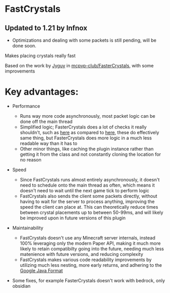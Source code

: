 # FastCrystals

## Updated to 1.21 by Infnox
* Optimizations and dealing with some packets is still pending, will be done soon.


Makes placing crystals really fast

Based on the work by [Jyguy](https://github.com/Jyguy) in [mcpvp-club/FasterCrystals](https://github.com/mcpvp-club/FasterCrystals), with some improvements

# Key advantages:

* Performance
  * Runs way more code asynchronously, most packet logic can be done off the main thread
  * Simplified logic; FasterCrystals does a lot of checks it really shouldn't, such as [here](https://github.com/mcpvp-club/FasterCrystals/blob/34cae257e354daa53520a6ba29cf1e4f70a685cf/core/src/main/java/xyz/reknown/fastercrystals/listeners/packet/CrystalPacketListener.java#L130-L167) as compared to [here](https://github.com/MCAuroraNetwork/FastCrystals/blob/01d14cedbbab3c096faf3686aca8d90e488140cb/src/main/java/club/aurorapvp/fastcrystals/listeners/packet/AnimationPacketListener.java#L25-L48), these do effectively same thing, but FasterCrystals does more logic in a much less readable way than it has to
  * Other minor things, like caching the plugin instance rather than getting it from the class and not constantly cloning the location for no reason

* Speed
  * Since FastCrystals runs almost entirely asynchronously, it doesn't need to schedule onto the main thread as often, which means it doesn't need to wait until the next game tick to perform logic
  * FastCrystals also sends the client some packets directly, without having to wait for the server to process anything, improving the speed the client can place at. This can theoretically reduce times between crystal placements up to between 50-99ms, and will likely be improved upon in future versions of this plugin

* Maintainability
  * FastCrystals doesn't use any Minecraft server internals, instead 100% leveraging only the modern Paper API, making it much more likely to retain compatibilty going into the future, needing much less matenience with future versions, and reducing complexity
  * FastCrystals makes various code readability improvements by utilizing much less nesting, more early returns, and adhering to the [Google Java Format](https://github.com/google/google-java-format)

* Some fixes, for example FasterCrystals doesn't work with bedrock, only obsidian
